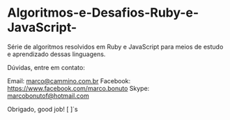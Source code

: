 # Algoritmos-e-Desafios-Ruby-e-JavaScript-

Série de algoritmos resolvidos em Ruby e JavaScript para meios de estudo e aprendizado dessas linguagens.

Dúvidas, entre em contato:

Email: marco@cammino.com.br
Facebook: https://www.facebook.com/marco.bonuto
Skype: marcobonutof@hotmail.com

Obrigado, good job! [ ]`s

